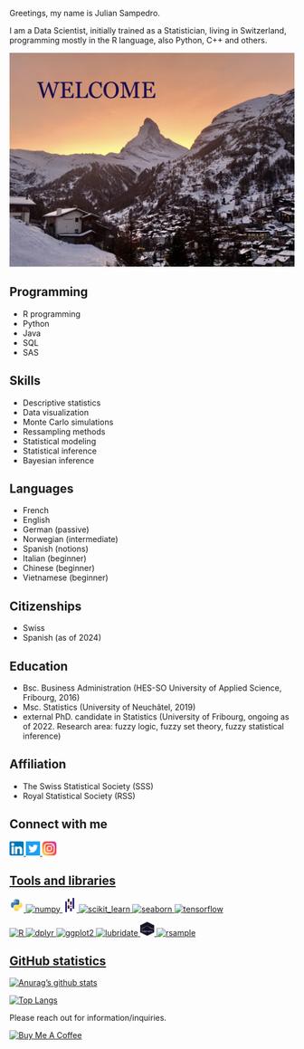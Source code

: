 Greetings, my name is Julian Sampedro.

I am a Data Scientist, initially trained as a Statistician, living in Switzerland, programming mostly in the R language, also Python, C++ and others.

<img src="/assets/welcome1.jpg" width="800">

## Programming

 - R programming 
 - Python 
 - Java 
 - SQL 
 - SAS 

## Skills

- Descriptive statistics
- Data visualization
- Monte Carlo simulations
- Ressampling methods
- Statistical modeling 
- Statistical inference
- Bayesian inference 

## Languages

- French
- English
- German (passive)
- Norwegian (intermediate)
- Spanish (notions)
- Italian (beginner)
- Chinese (beginner)
- Vietnamese (beginner)

## Citizenships

- Swiss
- Spanish (as of 2024)

## Education

- Bsc. Business Administration (HES-SO University of Applied Science, Fribourg, 2016)
- Msc. Statistics (University of Neuchâtel, 2019)
- external PhD. candidate in Statistics (University of Fribourg, ongoing as of 2022. 
  Research area: fuzzy logic, fuzzy set theory, fuzzy statistical inference)

## Affiliation

- The Swiss Statistical Society (SSS)
- Royal Statistical Society (RSS)

## Connect with me

<a href="https://www.linkedin.com/in/julian-righ-sampedro/" target="_blank" rel="noreferrer"> <img src="https://raw.githubusercontent.com/JRigh/JRigh/main/assets/linkedin.png" alt="R" width="25" height="25"/> <a href="https://twitter.com/JRigh" target="_blank" rel="noreferrer"> <img src="https://raw.githubusercontent.com/JRigh/JRigh/main/assets/twitter.png" alt="R" width="25" height="25"/> <a href="https://www.instagram.com/jrighs/" target="_blank" rel="noreferrer"> <img src="https://raw.githubusercontent.com/JRigh/JRigh/main/assets/instagram.png" alt="R" width="25" height="25"/>

## Tools and libraries

<a href="https://www.gnu.org/software/bash/" target="_blank" rel="noreferrer"> 
  <img src="https://raw.githubusercontent.com/devicons/devicon/master/icons/python/python-original.svg" alt="python" width="25" height="25"/> 
  <a href="https://numpy.org/" target="_blank" rel="noreferrer"> <img src="https://numpy.org/images/logo.svg" alt="numpy" width="25" height="25"/> <a href="https://pandas.pydata.org/" target="_blank" rel="noreferrer"> <img src="https://raw.githubusercontent.com/devicons/devicon/2ae2a900d2f041da66e950e4d48052658d850630/icons/pandas/pandas-original.svg" alt="pandas" width="25" height="25"/>  <img src="https://upload.wikimedia.org/wikipedia/commons/0/05/Scikit_learn_logo_small.svg" alt="scikit_learn" width="25" height="25"/> </a> <a href="https://seaborn.pydata.org/" target="_blank" rel="noreferrer"> <img src="https://seaborn.pydata.org/_images/logo-mark-lightbg.svg" alt="seaborn" width="25" height="25"/> </a> <a href="https://www.tensorflow.org" target="_blank" rel="noreferrer"> <img src="https://www.vectorlogo.zone/logos/tensorflow/tensorflow-icon.svg" alt="tensorflow" width="25" height="25"/> </a> </p>
  
  
  
  <a href="https://www.r-project.org/" target="_blank" rel="noreferrer"> <img src="https://www.r-project.org/Rlogo.png" alt="R" width="25" height="25"/> 
  <a href="https://dplyr.tidyverse.org/" target="_blank" rel="noreferrer"> <img src="https://dplyr.tidyverse.org/logo.png" alt="dplyr" width="25" height="25"/> 
<a href="https://ggplot2.tidyverse.org/" target="_blank" rel="noreferrer"> <img src="https://ggplot2.tidyverse.org/logo.png" alt="ggplot2" width="25" height="25"/> 
<a href="https://lubridate.tidyverse.org/" target="_blank" rel="noreferrer"> <img src="https://lubridate.tidyverse.org/logo.png" alt="lubridate" width="25" height="25"/>
 <a href="https://www.tidymodels.org/" target="_blank" rel="noreferrer"> <img src="https://raw.githubusercontent.com/rstudio/hex-stickers/master/SVG/tidymodels.svg" alt="tidymodels" width="25" height="25"/>
  <a href="https://rsample.tidymodels.org/" target="_blank" rel="noreferrer"> <img src="https://rsample.tidymodels.org/logo.png" alt="rsample" width="25" height="25"/>

 ## GitHub statistics
   
[![Anurag’s github stats](https://github-readme-stats.vercel.app/api?username=JRigh)](https://github.com/JRigh)

[![Top Langs](https://github-readme-stats.vercel.app/api/top-langs/?username=JRigh&layout=compact)](https://github.com/JRigh)
   
   Please reach out for information/inquiries.

<a href="https://www.buymeacoffee.com/julianrighs" target="_blank"><img src="https://cdn.buymeacoffee.com/buttons/default-orange.png" alt="Buy Me A Coffee" height="41" width="174"></a>
